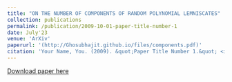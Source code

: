 ```yaml
---
title: "ON THE NUMBER OF COMPONENTS OF RANDOM POLYNOMIAL LEMNISCATES"
collection: publications
permalink: /publication/2009-10-01-paper-title-number-1
date: July'23
venue: 'ArXiv'
paperurl: '(http://Ghosubhajit.github.io/files/components.pdf)'
citation: 'Your Name, You. (2009). &quot;Paper Title Number 1.&quot; <i>Journal 1</i>. 1(1).'
---
```



[Download paper here](http://Ghosubhajit.github.io/files/components.pdf)

